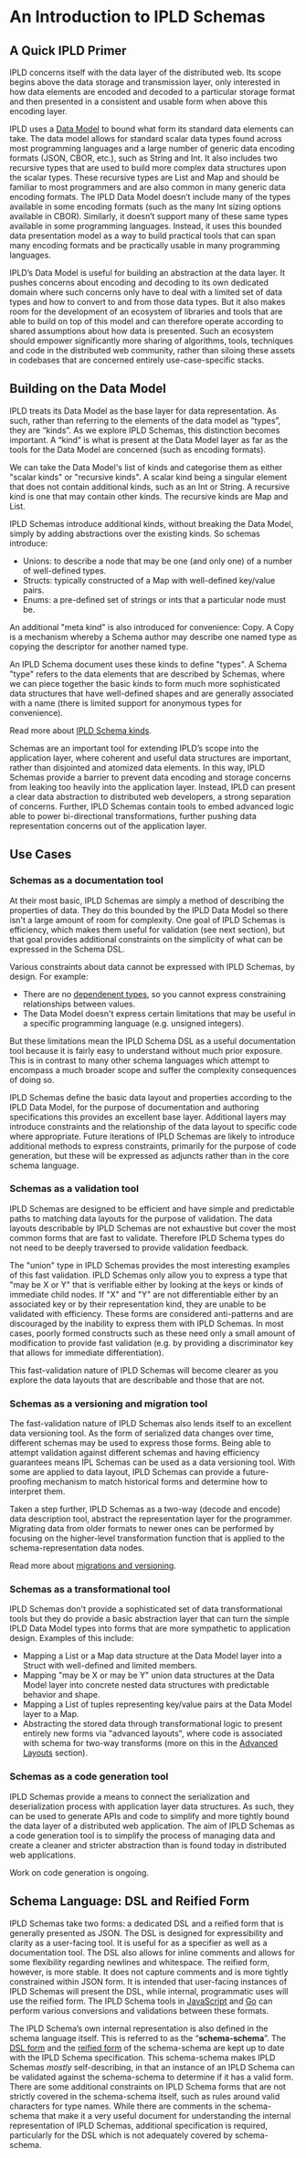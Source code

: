 # An Introduction to IPLD Schemas

## A Quick IPLD Primer

IPLD concerns itself with the data layer of the distributed web. Its scope begins above the data storage and transmission layer, only interested in how data elements are encoded and decoded to a particular storage format and then presented in a consistent and usable form when above this encoding layer.

IPLD uses a [Data Model](https://github.com/ipld/specs/blob/master/data-model-layer/data-model.md) to bound what form its standard data elements can take. The data model allows for standard scalar data types found across most programming languages and a large number of generic data encoding formats (JSON, CBOR, etc.), such as String and Int. It also includes two recursive types that are used to build more complex data structures upon the scalar types. These recursive types are List and Map and should be familiar to most programmers and are also common in many generic data encoding formats. The IPLD Data Model doesn’t include many of the types available in some encoding formats (such as the many Int sizing options available in CBOR). Similarly, it doesn’t support many of these same types available in some programming languages. Instead, it uses this bounded data presentation model as a way to build practical tools that can span many encoding formats and be practically usable in many programming languages.

IPLD’s Data Model is useful for building an abstraction at the data layer. It pushes concerns about encoding and decoding to its own dedicated domain where such concerns only have to deal with a limited set of data types and how to convert to and from those data types. But it also makes room for the development of an ecosystem of libraries and tools that are able to build on top of this model and can therefore operate according to shared assumptions about how data is presented. Such an ecosystem should empower significantly more sharing of algorithms, tools, techniques and code in the distributed web community, rather than siloing these assets in codebases that are concerned entirely use-case-specific stacks.

## Building on the Data Model

IPLD treats its Data Model as the base layer for data representation. As such, rather than referring to the elements of the data model as “types”, they are “kinds”. As we explore IPLD Schemas, this distinction becomes important. A “kind” is what is present at the Data Model layer as far as the tools for the Data Model are concerned (such as encoding formats). 

We can take the Data Model's list of kinds and categorise them as either "scalar kinds" or "recursive kinds". A scalar kind being a singular element that does not contain additional kinds, such as an Int or String. A recursive kind is one that may contain other kinds. The recursive kinds are Map and List.

IPLD Schemas introduce additional kinds, without breaking the Data Model, simply by adding abstractions over the existing kinds. So schemas introduce:

* Unions: to describe a node that may be one (and only one) of a number of well-defined types.
* Structs: typically constructed of a Map with well-defined key/value pairs.
* Enums: a pre-defined set of strings or ints that a particular node must be.

An additional "meta kind" is also introduced for convenience: Copy. A Copy is a mechanism whereby a Schema author may describe one named type as copying the descriptor for another named type.

An IPLD Schema document uses these kinds to define "types". A Schema "type" refers to the data elements that are described by Schemas, where we can piece together the basic kinds to form much more sophisticated data structures that have well-defined shapes and are generally associated with a name (there is limited support for anonymous types for convenience).

Read more about [IPLD Schema kinds](./schema-kinds.md).

Schemas are an important tool for extending IPLD’s scope into the application layer, where coherent and useful data structures are important, rather than disjointed and atomized data elements. In this way, IPLD Schemas provide a barrier to prevent data encoding and storage concerns from leaking too heavily into the application layer. Instead, IPLD can present a clear data abstraction to distributed web developers, a strong separation of concerns. Further, IPLD Schemas contain tools to embed advanced logic able to power bi-directional transformations, further pushing data representation concerns out of the application layer.

## Use Cases

### Schemas as a documentation tool

At their most basic, IPLD Schemas are simply a method of describing the properties of data. They do this bounded by the IPLD Data Model so there isn't a large amount of room for complexity. One goal of IPLD Schemas is efficiency, which makes them useful for validation (see next section), but that goal provides additional constraints on the simplicity of what can be expressed in the Schema DSL.

Various constraints about data cannot be expressed with IPLD Schemas, by design. For example:

  * There are no [dependenent types](https://en.wikipedia.org/wiki/Dependent_type), so you cannot express constraining relationships between values.
  * The Data Model doesn't express certain limitations that may be useful in a specific programming language (e.g. unsigned integers).

But these limitations mean the IPLD Schema DSL as a useful documentation tool because it is fairly easy to understand without much prior exposure. This is in contrast to many other schema languages which attempt to encompass a much broader scope and suffer the complexity consequences of doing so.

IPLD Schemas define the basic data layout and properties according to the IPLD Data Model, for the purpose of documentation and authoring specifications this provides an excellent base layer. Additional layers may introduce constraints and the relationship of the data layout to specific code where appropriate. Future iterations of IPLD Schemas are likely to introduce additional methods to express constraints, primarily for the purpose of code generation, but these will be expressed as adjuncts rather than in the core schema language.

### Schemas as a validation tool

IPLD Schemas are designed to be efficient and have simple and predictable paths to matching data layouts for the purpose of validation. The data layouts describable by IPLD Schemas are not exhaustive but cover the most common forms that are fast to validate. Therefore IPLD Schema types do not need to be deeply traversed to provide validation feedback.

The "union" type in IPLD Schemas provides the most interesting examples of this fast validation. IPLD Schemas only allow you to express a type that "may be X or Y" that is verifiable either by looking at the keys or kinds of immediate child nodes. If "X" and "Y" are not differentiable either by an associated key or by their representation kind, they are unable to be validated with efficiency. These forms are considered anti-patterns and are discouraged by the inability to express them with IPLD Schemas. In most cases, poorly formed constructs such as these need only a small amount of modification to provide fast validation (e.g. by providing a discriminator key that allows for immediate differentiation).

This fast-validation nature of IPLD Schemas will become clearer as you explore the data layouts that are describable and those that are not.

### Schemas as a versioning and migration tool

The fast-validation nature of IPLD Schemas also lends itself to an excellent data versioning tool. As the form of serialized data changes over time, different schemas may be used to express those forms. Being able to attempt validation against different schemas and having efficiency guarantees means IPL Schemas can be used as a data versioning tool. With some are applied to data layout, IPLD Schemas can provide a future-proofing mechanism to match historical forms and determine how to interpret them.

Taken a step further, IPLD Schemas as a two-way (decode and encode) data description tool, abstract the representation layer for the programmer. Migrating data from older formats to newer ones can be performed by focusing on the higher-level transformation function that is applied to the schema-representation data nodes.

Read more about [migrations and versioning](./migration.md).

### Schemas as a transformational tool

IPLD Schemas don't provide a sophisticated set of data transformational tools but they do provide a basic abstraction layer that can turn the simple IPLD Data Model types into forms that are more sympathetic to application design. Examples of this include:

* Mapping a List or a Map data structure at the Data Model layer into a Struct with well-defined and limited members.
* Mapping "may be X or may be Y" union data structures at the Data Model layer into concrete nested data structures with predictable behavior and shape.
* Mapping a List of tuples representing key/value pairs at the Data Model layer to a Map.
* Abstracting the stored data through transformational logic to present entirely new forms via "advanced layouts", where code is associated with schema for two-way transforms (more on this in the [Advanced Layouts](advanced-layouts.md) section).

### Schemas as a code generation tool

IPLD Schemas provide a means to connect the serialization and deserialization process with application layer data structures. As such, they can be used to generate APIs and code to simplify and more tightly bound the data layer of a distributed web application. The aim of IPLD Schemas as a code generation tool is to simplify the process of managing data and create a cleaner and stricter abstraction than is found today in distributed web applications.

Work on code generation is ongoing.

## Schema Language: DSL and Reified Form

IPLD Schemas take two forms: a dedicated DSL and a reified form that is generally presented as JSON. The DSL is designed for expressibility and clarity as a user-facing tool. It is useful for as a specifier as well as a documentation tool. The DSL also allows for inline comments and allows for some flexibility regarding newlines and whitespace. The reified form, however, is more stable. It does not capture comments and is more tightly constrained within JSON form. It is intended that user-facing instances of IPLD Schemas will present the DSL, while internal, programmatic uses will use the reified form. The IPLD Schema tools in [JavaScript](https://github.com/ipld/js-ipld-schema) and [Go](https://github.com/ipld/go-ipld-schema) can perform various conversions and validations between these formats.

The IPLD Schema’s own internal representation is also defined in the schema language itself. This is referred to as the “**schema-schema**”. The [DSL form](schema-schema.ipldsch) and the [reified form](schema-schema.ipldsch.json) of the schema-schema are kept up to date with the IPLD Schema specification. This schema-schema makes IPLD Schemas *mostly* self-describing, in that an instance of an IPLD Schema can be validated against the schema-schema to determine if it has a valid form. There are some additional constraints on IPLD Schema forms that are not strictly covered in the schema-schema itself, such as rules around valid characters for type names. While there are comments in the schema-schema that make it a very useful document for understanding the internal representation of IPLD Schemas, additional specification is required, particularly for the DSL which is not adequately covered by schema-schema.
